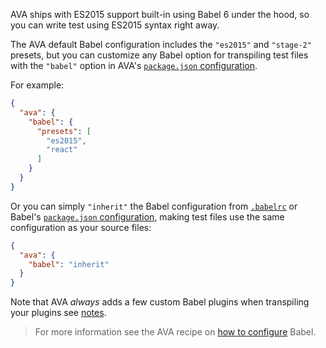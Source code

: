 AVA ships with ES2015 support built-in using Babel 6 under the hood, so
you can write test using ES2015 syntax right away.

The AVA default Babel configuration includes the `"es2015"` and `"stage-2"`
presets, but you can customize any Babel option for transpiling test files
with the `"babel"` option in AVA's
[`package.json` configuration](https://github.com/sindresorhus/ava#configuration).

For example:

```json
{
  "ava": {
    "babel": {
      "presets": [
        "es2015",
        "react"
      ]
    }
  }
}
```
Or you can simply `"inherit"` the Babel configuration from
[`.babelrc`](/docs/usage/babelrc/) or Babel's
[`package.json` configuration](/docs/usage/babelrc/), making test files
use the same configuration as your source files:

```json
{
  "ava": {
    "babel": "inherit"
  }
}
```

Note that AVA _always_ adds a few custom Babel plugins when transpiling
your plugins see <a href="https://github.com/sindresorhus/ava/blob/master/docs/recipes/babelrc.md#notes">notes</a>.

<blockquote class="babel-callout babel-callout-info">
  <p>
    For more information see the AVA recipe on <a
    href="https://github.com/sindresorhus/ava/blob/master/docs/recipes/babelrc.md">
    how to configure</a> Babel.
  </p>
</blockquote>


